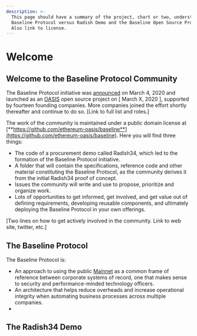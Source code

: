 ```yaml
---
description: >-
  This page should have a summary of the project, chart or two, understanding
  Baseline Protocol versus Radish Demo and the Baseline Open Source Project.
  Also link to license.
---
```


# Welcome

## Welcome to the Baseline Protocol Community

The Baseline Protocol initiative was [announced](https://consensys.net/blog/press-release/ey-and-consensys-announce-formation-of-baseline-protocol-initiative-to-make-ethereum-mainnet-safe-and-effective-for-enterprises/) on March 4, 2020 and launched as an [OASIS](https://oasis-open-projects.org/) open source project on \[ March X, 2020 \], supported by fourteen founding companies. More companies joined the effort shortly thereafter and continue to do so. \[Link to full list and roles.\]

The work of the community is maintained under a public domain license at   
[**https://github.com/ethereum-oasis/baseline**](https://github.com/ethereum-oasis/baseline). Here you will find three things:

* The code of a procurement demo called Radish34, which led to the formation of the Baseline Protocol initiative. 
* A folder that will contain the specifications, reference code and other material constituting the Baseline Protocol, as the community derives it from the initial Radish34 proof of concept. 
* Issues the community will write and use to propose, prioritize and organize work. 
* Lots of opportunities to get informed, get involved, and get value out of defining requirements, developing reusable components, and ultimately deploying the Baseline Protocol in your own offerings.

\[Two lines on how to get actively involved in the community. Link to web site, twitter, etc.\]

## The Baseline Protocol

The Baseline Protocol is:

* An approach to using the public [Mainnet](baseline-basics/glossary.md#mainnet) as a common frame of reference between corporate systems of record, one that makes sense to security and performance-minded technology officers.  
* An architecture that helps reduce overheads and increase operational integrity when automating business processes across multiple companies. 
* 
## The Radish34 Demo



